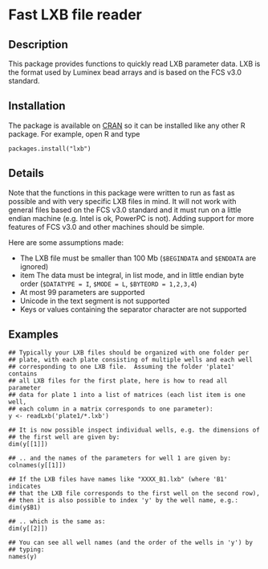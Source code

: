 # Fast LXB file reader

## Description

This package provides functions to quickly read LXB parameter data.  LXB is the
format used by Luminex bead arrays and is based on the FCS v3.0 standard.


## Installation

The package is available on [CRAN](http://cran.r-project.org/web/packages/lxb/)
so it can be installed like any other R package.  For example, open R and type

    packages.install("lxb")


## Details

Note that the functions in this package were written to run as fast as possible
and with very specific LXB files in mind. It will not work with general files
based on the FCS v3.0 standard and it must run on a little endian machine (e.g.
Intel is ok, PowerPC is not). Adding support for more features of FCS v3.0 and
other machines should be simple.

Here are some assumptions made:

-   The LXB file must be smaller than 100 Mb (`$BEGINDATA` and
    `$ENDDATA` are ignored)
-   item The data must be integral, in list mode, and in little endian byte
    order (`$DATATYPE = I`, `$MODE = L`, `$BYTEORD = 1,2,3,4`)
-   At most 99 parameters are supported
-   Unicode in the text segment is not supported
-   Keys or values containing the separator character are not supported


## Examples

    ## Typically your LXB files should be organized with one folder per
    ## plate, with each plate consisting of multiple wells and each well
    ## corresponding to one LXB file.  Assuming the folder 'plate1' contains
    ## all LXB files for the first plate, here is how to read all parameter
    ## data for plate 1 into a list of matrices (each list item is one well,
    ## each column in a matrix corresponds to one parameter):
    y <- readLxb('plate1/*.lxb')

    ## It is now possible inspect individual wells, e.g. the dimensions of
    ## the first well are given by:
    dim(y[[1]])

    ## .. and the names of the parameters for well 1 are given by:
    colnames(y[[1]])

    ## If the LXB files have names like "XXXX_B1.lxb" (where 'B1' indicates
    ## that the LXB file corresponds to the first well on the second row),
    ## then it is also possible to index 'y' by the well name, e.g.:
    dim(y$B1)

    ## .. which is the same as:
    dim(y[[2]])

    ## You can see all well names (and the order of the wells in 'y') by
    ## typing:
    names(y)
